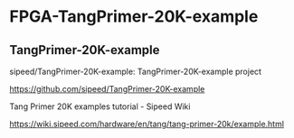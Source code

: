# FPGA-TangPrimer-20K-example

## TangPrimer-20K-example

sipeed/TangPrimer-20K-example: TangPrimer-20K-example project

https://github.com/sipeed/TangPrimer-20K-example

Tang Primer 20K examples tutorial - Sipeed Wiki

https://wiki.sipeed.com/hardware/en/tang/tang-primer-20k/example.html
